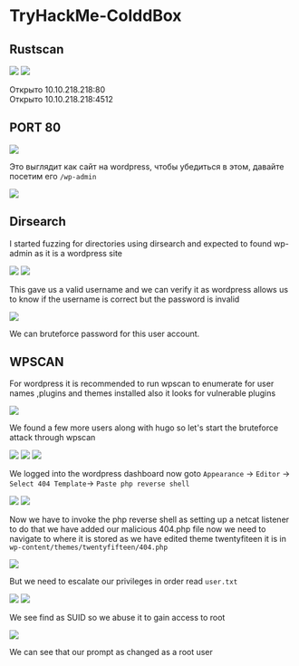 # TryHackMe-ColddBox

## Rustscan

<img src="https://imgur.com/VW0IztZ.png"/>

<img src="https://imgur.com/Yn5ZiC8.png"/>


Открыто 10.10.218.218:80                                                             
Открыто 10.10.218.218:4512 

## PORT 80

<img src="https://imgur.com/vAiwYMa.png"/>

Это выглядит как сайт на wordpress, чтобы убедиться в этом, давайте посетим его `/wp-admin`

<img src="https://imgur.com/3PitIQV.png"/>

## Dirsearch

I started fuzzing for directories using dirsearch and expected to found wp-admin as it is a wordpress site

<img src="https://imgur.com/RzKcrg0.png"/>

<img src="https://imgur.com/8QbEzYa.png"/>

This gave us a valid username and we can verify it as wordpress allows us to know if the username is correct but the password is invalid

<img src="https://imgur.com/hNbxZX0.png"/>

We can bruteforce password for this user account.

## WPSCAN

For wordpress it is recommended to run wpscan to enumerate for user names ,plugins and themes installed also it looks for vulnerable plugins

<img src="https://imgur.com/4O6rJkA.png"/>

We found a few more users along with hugo so let's start the bruteforce attack through wpscan

<img src="https://imgur.com/0XPVlo5.png"/>

<img src="https://imgur.com/lcSQipa.png"/>

<img src="https://imgur.com/9iqHQDF.png"/>

We logged into the wordpress dashboard now goto `Appearance` -> `Editor` -> `Select 404 Template`-> `Paste php reverse shell` 

<img src="https://imgur.com/QDzdwA2.png"/>

<img src="https://imgur.com/oEzHJ5d.png"/>

Now we have to invoke the php reverse shell as setting up a netcat listener to do that we have added our malicious 404.php file now we need to navigate to where it is stored as we have edited theme twentyfiteen it is in `wp-content/themes/twentyfifteen/404.php`

<img src="https://imgur.com/Rd5CJtv.png"/>

But we need to escalate our privileges in order read `user.txt`	

<img src="https://imgur.com/uQffE6i.png"/>

<img src="https://imgur.com/kQEuDQW.png"/>

We see find as SUID so we abuse it to gain access to root

<img src="https://imgur.com/VVUh9o5.png"/>

We can see that our prompt as changed as a root user
